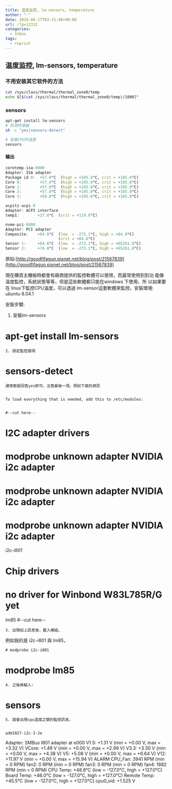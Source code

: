 ```yaml
---
title: 温度监控, lm-sensors, temperature
author: "-"
date: 2018-06-17T03:15:48+00:00
url: /?p=12312
categories:
  - Inbox
tags:
  - reprint
---
```

## 温度监控, lm-sensors, temperature

### 不用安装其它软件的方法

```bash
cat /sys/class/thermal/thermal_zone0/temp
echo $[$(cat /sys/class/thermal/thermal_zone0/temp)/1000]°

```

### sensors

```bash
apt-get install lm-sensors
# 检测传感器
sh -c "yes|sensors-detect"

# 查看CPU的温度
sensors
```

#### 输出

```r
coretemp-isa-0000
Adapter: ISA adapter
Package id 0:  +57.0°C  (high = +105.0°C, crit = +105.0°C)
Core 0:        +57.0°C  (high = +105.0°C, crit = +105.0°C)
Core 1:        +57.0°C  (high = +105.0°C, crit = +105.0°C)
Core 2:        +57.0°C  (high = +105.0°C, crit = +105.0°C)
Core 3:        +58.0°C  (high = +105.0°C, crit = +105.0°C)

acpitz-acpi-0
Adapter: ACPI interface
temp1:        +27.8°C  (crit = +119.0°C)

nvme-pci-0400
Adapter: PCI adapter
Composite:    +64.8°C  (low  = -273.1°C, high = +84.8°C)
                       (crit = +84.8°C)
Sensor 1:     +64.8°C  (low  = -273.1°C, high = +65261.8°C)
Sensor 2:     +74.8°C  (low  = -273.1°C, high = +65261.8°C)
```

原贴:[http://goodfifagun.pixnet.net/blog/post/21587839](http://goodfifagun.pixnet.net/blog/post/21587839)

現在購買主機板時都會有廠商提供的監控軟體可以使用，而最常使用到到功
 能像溫度監控，系統狀態等等，但是這些軟體都只能在windows 下使用，所
 以如果要在 linux下監控CPU溫度，可以透過 lm-sensor這套軟體來監控。安裝環境:
 ubuntu 8.04.1
  
安裝步驟:

1. 安裝lm-sensors

# apt-get install lm-sensors
  
    2. 設定監控選項

# sensors-detect
  
    通常都是回答yes即可，注意最後一項，例如下面的資訊
  
  
    To load everything that is needed, add this to /etc/modules:
  
  
    #--cut here--

# I2C adapter drivers

# modprobe unknown adapter NVIDIA i2c adapter

# modprobe unknown adapter NVIDIA i2c adapter

# modprobe unknown adapter NVIDIA i2c adapter

 i2c-i801

# Chip drivers

# no driver for Winbond W83L785R/G yet

 lm85
 #--cut here--
  
    3. 出現如上訊息後，載入模組，
 例如我的是 i2c-i801 與 lm85，
  
    # modprobe i2c-i801

# modprobe lm85
  
    4. 之後再輸入: 

# sensors
  
    5. 就會出現cpu溫度之類的監控訊息。
  
  
    adm1027-i2c-3-2e
 Adapter: SMBus I801 adapter at e000
 V1.5: +1.31 V (min = +0.00 V, max = +3.32 V)
 VCore: +1.49 V (min = +0.00 V, max = +2.99 V)
 V3.3: +3.30 V (min = +0.00 V, max = +4.38 V)
 V5: +5.08 V (min = +0.00 V, max = +6.64 V)
 V12: +11.97 V (min = +0.00 V, max = +15.94 V) ALARM
 CPU_Fan: 3941 RPM (min = 0 RPM)
 fan2: 0 RPM (min = 0 RPM)
 fan3: 0 RPM (min = 0 RPM)
 fan4: 1882 RPM (min = 0 RPM)
 CPU Temp: +48.8°C (low = -127.0°C, high = +127.0°C)
 Board Temp: +46.0°C (low = -127.0°C, high = +127.0°C)
 Remote Temp: +45.5°C (low = -127.0°C, high = +127.0°C)
 cpu0_vid: +1.525 V
  